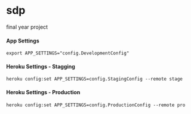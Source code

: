 # sdp
final year project

#### App Settings
`export APP_SETTINGS="config.DevelopmentConfig"`

#### Heroku Settings - Stagging
`heroku config:set APP_SETTINGS=config.StagingConfig --remote stage
`
#### Heroku Settings - Production
`heroku config:set APP_SETTINGS=config.ProductionConfig --remote pro
`